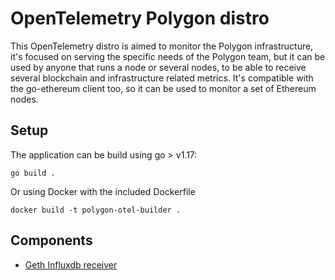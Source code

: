 # OpenTelemetry Polygon distro 

This OpenTelemetry distro is aimed to monitor the Polygon infrastructure, it's focused on serving the specific needs of the Polygon team, but it can be used by anyone that runs a node or several nodes, to be able to receive several blockchain and infrastructure related metrics. It's compatible with the go-ethereum client too, so it can be used to monitor a set of Ethereum nodes.

## Setup

The application can be build using go > v1.17:

`go build .`

Or using Docker with the included Dockerfile

`docker build -t polygon-otel-builder .`

## Components

* [Geth Influxdb receiver](./receiver/gethinfluxdbreceiver/README.md)

